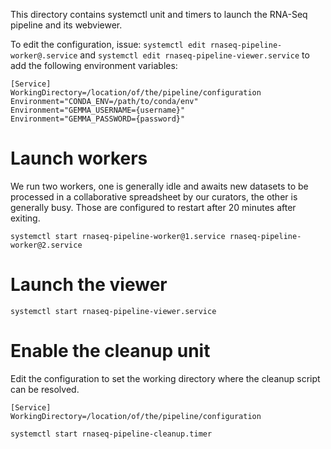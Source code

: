 This directory contains systemctl unit and timers to launch the RNA-Seq
pipeline and its webviewer.

To edit the configuration, issue: `systemctl edit rnaseq-pipeline-worker@.service` and `systemctl edit rnaseq-pipeline-viewer.service`
to add the following environment variables:

```
[Service]
WorkingDirectory=/location/of/the/pipeline/configuration
Environment="CONDA_ENV=/path/to/conda/env"
Environment="GEMMA_USERNAME={username}"
Environment="GEMMA_PASSWORD={password}"
```

# Launch workers

We run two workers, one is generally idle and awaits new datasets to be
processed in a collaborative spreadsheet by our curators, the other is
generally busy. Those are configured to restart after 20 minutes after exiting.

```
systemctl start rnaseq-pipeline-worker@1.service rnaseq-pipeline-worker@2.service
```

# Launch the viewer

```
systemctl start rnaseq-pipeline-viewer.service
```

# Enable the cleanup unit

Edit the configuration to set the working directory where the cleanup script
can be resolved.

```
[Service]
WorkingDirectory=/location/of/the/pipeline/configuration
```

```
systemctl start rnaseq-pipeline-cleanup.timer
```
